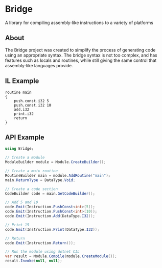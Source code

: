 # Bridge
A library for compiling assembly-like instructions to a variety of platforms

## About
The Bridge project was created to simplify the process of generating
code using an appropriate syntax. The bridge syntax is not too complex,
and has features such as locals and routines, while still giving the
same control that assembly-like languages provide.

## IL Example
```
routine main
{
    push.const.i32 5
    push.const.i32 10
    add.i32
    print.i32
    return
}
```

## API Example

```csharp
using Bridge;

// Create a module
ModuleBuilder module = Module.CreateBuilder();

// Create a main routine
RoutineBuilder main = module.AddRoutine("main");
main.ReturnType = DataType.Void;

// Create a code section
CodeBuilder code = main.GetCodeBuilder();

// Add 5 and 10
code.Emit(Instruction.PushConst<int>(5));
code.Emit(Instruction.PushConst<int>(10));
code.Emit(Instruction.Add(DataType.I32));

// Print 15
code.Emit(Instruction.Print(DataType.I32));

// Return
code.Emit(Instruction.Return());

// Run the module using dotnet CIL
var result = Module.Compile(module.CreateModule());
result.Invoke(null, null);
```
